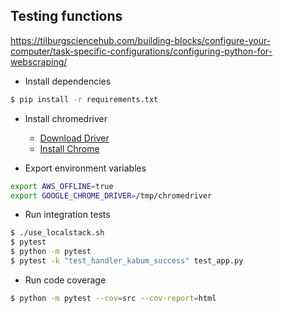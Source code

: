 ## Testing functions

https://tilburgsciencehub.com/building-blocks/configure-your-computer/task-specific-configurations/configuring-python-for-webscraping/

- Install dependencies
```bash
$ pip install -r requirements.txt
```

- Install chromedriver

  - [Download Driver](https://chromedriver.chromium.org/downloads)
  - [Install Chrome](https://tilburgsciencehub.com/building-blocks/configure-your-computer/task-specific-configurations/configuring-python-for-webscraping/)


- Export environment variables
```bash
export AWS_OFFLINE=true
export GOOGLE_CHROME_DRIVER=/tmp/chromedriver
```

- Run integration tests
```bash
$ ./use_localstack.sh
$ pytest
$ python -m pytest
$ pytest -k "test_handler_kabum_success" test_app.py
```

- Run code coverage
```bash
$ python -m pytest --cov=src --cov-report=html
```